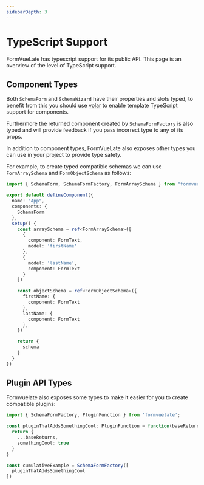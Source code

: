 ```yaml
---
sidebarDepth: 3
---
```


# TypeScript Support <Badge text="3.3" type="warning" vertical="middle" />

FormVueLate has typescript support for its public API. This page is an overview of the level of TypeScript support.

## Component Types

Both `SchemaForm` and `SchemaWizard` have their properties and slots typed, to benefit from this you should use [volar](https://github.com/johnsoncodehk/volar) to enable template TypeScript support for components.

Furthermore the returned component created by `SchemaFormFactory` is also typed and will provide feedback if you pass incorrect type to any of its props.

In addition to component types, FormVueLate also exposes other types you can use in your project to provide type safety.

For example, to create typed compatible schemas we can use `FormArraySchema` and `FormObjectSchema` as follows:

```ts
import { SchemaForm, SchemaFormFactory, FormArraySchema } from "formvuelate";

export default defineComponent({
  name: "App",
  components: {
    SchemaForm
  },
  setup() {
    const arraySchema = ref<FormArraySchema>([
      {
        component: FormText,
        model: 'firstName'
      },
      {
        model: 'lastName',
        component: FormText
      }
    ])

    const objectSchema = ref<FormObjectSchema>({
      firstName: {
        component: FormText
      },
      lastName: {
        component: FormText
      },
    })

    return {
      schema
    }
  }
})
```

## Plugin API Types

Formvuelate also exposes some types to make it easier for you to create compatible plugins:

```ts
import { SchemaFormFactory, PluginFunction } from 'formvuelate';

const pluginThatAddsSomethingCool: PluginFunction = function(baseReturns) {
  return {
    ...baseReturns,
    somethingCool: true
  }
}

const cumulativeExample = SchemaFormFactory([
  pluginThatAddsSomethingCool
])
```
